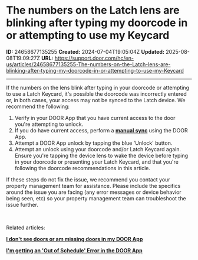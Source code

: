 # The numbers on the Latch lens are blinking after typing my doorcode in or attempting to use my Keycard

**ID:** 24658677135255
**Created:** 2024-07-04T19:05:04Z
**Updated:** 2025-08-08T19:09:27Z
**URL:** https://support.door.com/hc/en-us/articles/24658677135255-The-numbers-on-the-Latch-lens-are-blinking-after-typing-my-doorcode-in-or-attempting-to-use-my-Keycard

---

<p>If the numbers on the lens blink after typing in your doorcode or attempting to use a Latch Keycard, it's possible the doorcode was incorrectly entered or, in both cases, your access may not be synced to the Latch device. We recommend the following:</p>
<ol>
<li>Verify in your DOOR App that you have current access to the door you're attempting to unlock.</li>
<li>If you do have current access, perform a <strong><span class="wysiwyg-underline"><a href="https://support.door.com/hc/en-us/articles/24658744817303-How-to-perform-a-Door-Update">manual sync</a></span></strong> using the DOOR App.</li>
<li>Attempt a DOOR App unlock by tapping the blue 'Unlock' button.</li>
<li>Attempt an unlock using your doorcode and/or Latch Keycard again. Ensure you're tapping the device lens to wake the device before typing in your doorcode or presenting your Latch Keycard, and that you're following the doorcode recommendations in this article. </li>
</ol>
<p><span style="background-color: #ffffff;">If these steps do not fix the issue, we recommend you contact your property management team for assistance</span><span style="background-color: #ffffff;">. Please include the specifics around the issue you are facing (any error messages or device behavior being seen, etc) so your property management team can troubleshoot the issue further.</span></p>
<p> </p>
<p><span style="background-color: #ffffff;">Related articles: </span></p>
<p><strong><span class="wysiwyg-underline"><a href="https://support.door.com/hc/en-us/articles/24675202206487-I-don-t-see-doors-or-am-missing-doors-in-my-Door-App"><span style="background-color: #ffffff;">I don't see doors or am missing doors in my DOOR App</span></a></span></strong></p>
<p><a href="https://support.door.com/hc/en-us/articles/24675173976215-I-m-getting-an-Out-of-Schedule-Error-in-the-Door-App"><strong><span class="wysiwyg-underline"><span style="background-color: #ffffff;">I'm getting an 'Out of Schedule' Error in the DOOR App</span></span></strong></a></p>
